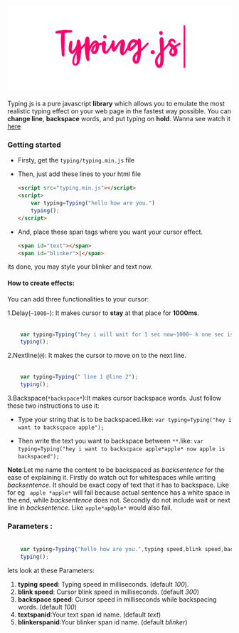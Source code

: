![Logo](images/main-img.png)

Typing.js is a pure javascript **library** which allows you to emulate the most realistic typing effect on your web page in the fastest way possible. You can **change line**, **backspace** words, and put  typing on **hold**. Wanna see watch it [here](https://nishutosh.github.io/typing.js)






### Getting started

* Firsty, get the  ```typing/typing.min.js``` file

* Then, just add these lines to your html file

  ```html
  <script src="typing.min.js"></script>
  <script>
      var typing=Typing("hello how are you.")
      typing();
  </script>

  ```
* And, place these span tags where you want your cursor effect.

  ```html
  <span id="text"></span>
  <span id="blinker">|</span>

  ```


its done, you may style your blinker and text now.


#### How to create effects:

You can add three functionalities to your cursor:

1.Delay(```~1000~```): It makes cursor to **stay** at that place for **1000ms**.


```javascript

    var typing=Typing("hey i will wait for 1 sec now~1000~ k one sec is over.")
    typing();


```

2.Nextline(```@```): It makes the cursor to move on to the next line.

```javascript

    var typing=Typing(" line 1 @line 2");
    typing();


```

3.Backspace(```*backspace*```):It makes cursor backspace  words. Just follow these two instructions to use it:
* Type your string that is to be backspaced.like:
          `var typing=Typing("hey i want to backscpace apple");`

* Then  write the text you want to backspace between `**`.like:
        `var typing=Typing("hey i want to backscpace apple*apple* now apple is backspaced");`

**Note**:Let me name the content to be backspaced  as  *backsentence* for the ease of explaining it. 
Firstly do watch out for whitespaces while writing *backsentence*. It should be exact copy of text that it has to backspace. Like for eg ` apple *apple*` will fail because actual sentence has a white space in the end,  while *backsentence* does not.
Secondly do not include wait or next line in *backsentence*. Like `apple*ap@ple*` would also fail.      

### Parameters :

```javascript

    var typing=Typing("hello how are you.",typing speed,blink speed,backspace speed,textspanid,blinkerspanid)
    typing();


```

lets look at these Parameters:
1. **typing speed**: Typing speed in milliseconds. (default *100*).
2. **blink speed**: Cursor blink speed in milliseconds. (default *300*)
3. **backspace speed**: Cursor  speed in milliseconds while backspacing words. (default *100*)
4. **textspanid**:Your text span id name. (default *text*)
5. **blinkerspanid**:Your blinker span id name. (default *blinker*)
